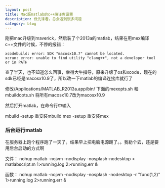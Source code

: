 ```yaml
---
layout: post
title: Mac版matlab的c++编译库设置
description: 做先锋者，总会遇到很多问题
category: blog
---
```


刚把mac升级到maverick，然后装了个2013a的matlab，结果在用mex编译c++文件的时候，不停的报错：

	xcodebuild: error: SDK "macosx10.7" cannot be located.
	xcrun: error: unable to find utility "clang++", not a developer tool or in PATH

查了半天，也不知道怎么回事，幸得大牛指导，原来升级了os和xcode，现在的sdk已经是macosx10.9了，所以改一下matlab的编译连接库就行了

修改/Applications/MATLAB_R2013a.app/bin/ 下面的mexopts.sh 和 mbuildopts.sh
将所有macosx10.7改为macosx10.9

然后打开matlab，在命令行中输入

mbuild -setup 重安装mbuild
mex -setup 重安装mex


### 后台运行matlab

在服务器上跑个程序跑了一天了，结果早上把电脑电源踢了。。我勒个去，还是要用后台启动的方式啊

文件：
nohup matlab -nojvm -nodisplay -nosplash-nodesktop < matlabscript.m 1>running.log 2>running.err &

函数：
nohup matlab -nojvm -nodisplay -nosplash -nodesktop -r "func(1,2)"  1>running.log 2>running.err &


[LinChaohui]:    http://www.linchaohui.com  "LinChaohui"
